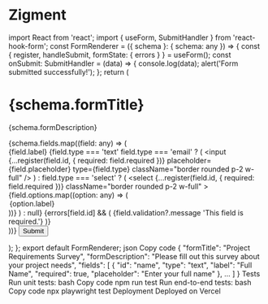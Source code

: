 # Zigment
import React from 'react'; import { useForm, SubmitHandler } from 'react-hook-form'; const FormRenderer = ({ schema }: { schema: any }) => { const { register, handleSubmit, formState: { errors } } = useForm(); const onSubmit: SubmitHandler<any> = (data) => { console.log(data); alert('Form submitted successfully!'); }; return ( <form onSubmit={handleSubmit(onSubmit)} className="p-4"> <h1 className="text-xl font-bold mb-2">{schema.formTitle}</h1> <p className="mb-4">{schema.formDescription}</p> {schema.fields.map((field: any) => ( <div key={field.id} className="mb-4"> <label className="block mb-1">{field.label}</label> {field.type === 'text' field.type === 'email' ? ( <input {...register(field.id, { required: field.required })} placeholder={field.placeholder} type={field.type} className="border rounded p-2 w-full" /> ) : field.type === 'select' ? ( <select {...register(field.id, { required: field.required })} className="border rounded p-2 w-full" > {field.options.map((option: any) => ( <option key={option.value} value={option.value}> {option.label} </option> ))} </select> ) : null} {errors[field.id] && ( <span className="text-red-500">{field.validation?.message 'This field is required.'}</span> )} </div> ))} <button type="submit" className="bg-blue-500 text-white px-4 py-2 rounded">Submit</button> </form> ); }; export default FormRenderer; 
json
Copy code
{ "formTitle": "Project Requirements Survey", "formDescription": "Please fill out this survey about your project needs", "fields": [ { "id": "name", "type": "text", "label": "Full Name", "required": true, "placeholder": "Enter your full name" }, ... ] } 
Tests
Run unit tests:
bash
Copy code
npm run test 
Run end-to-end tests:
bash
Copy code
npx playwright test 
Deployment
Deployed on Vercel
